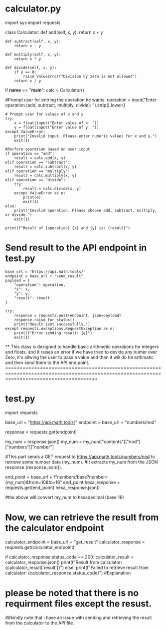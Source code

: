 # calculator.py

import sys
import requests

class Calculator:
    def add(self, x, y):
        return x + y
    
    def subtract(self, x, y):
        return x - y
    
    def multiply(self, x, y):
        return x * y
    
    def divide(self, x, y):
        if y == 0:
            raise ValueError("Division by zero is not allowed")
        return x / y

if __name__ == "__main__":
    calc = Calculator()

 #Prompt user for entring the operation he wants:
    operation = input("Enter operation (add, subtract, multiply, divide): ").strip().lower()

    # Prompt user for values of x and y
    try:
        x = float(input("Enter value of x: "))
        y = float(input("Enter value of y: "))
    except ValueError:
        print("Invalid input. Please enter numeric values for x and y.")
        exit(1)

    #Perform operation based on user input
    if operation == "add":
        result = calc.add(x, y)
    elif operation == "subtract":
        result = calc.subtract(x, y)
    elif operation == "multiply":
        result = calc.multiply(x, y)
    elif operation == "divide":
        try:
            result = calc.divide(x, y)
        except ValueError as e:
            print(e)
            exit(1)
    else:
        print("Invalid operation. Please choose add, subtract, multiply, or divide.")
        exit(1)

    print(f"Result of {operation} {x} and {y} is: {result}")

# Send result to the API endpoint in test.py
    base_url = "https://api.math.tools/"
    endpoint = base_url + "send_result"
    payload = {
        "operation": operation,
        "x": x,
        "y": y,
        "result": result
    }

    try:
        response = requests.post(endpoint, json=payload)
        response.raise_for_status()
        print("Result sent successfully.")
    except requests.exceptions.RequestException as e:
        print(f"Error sending result: {e}")
        exit(1)
** This class is designed to handle basic arithmetic operations for integers and floats, and it raises an error if we have tried to devide any numer over Zero, it's allwing the user to pass a value and then it will do he arthmatic and then send them to the API end point. 
==========================================================================================================================================++
# test.py

import requests

base_url = "https://api.math.tools/"
endpoint = base_url + "numbers/nod"

response = requests.get(endpoint)

my_num = response.json()
my_num = my_num["contents"]["nod"]["numbers"]["number"]

#This part sends a GET request to https://api.math.tools/numbers/nod to retrieve some number data (my_num).
#It extracts my_num from the JSON response (response.json()).


end_point = base_url + f"numbers/base?number={my_num}&from=10&to=16"
end_point
hexa_response = requests.get(end_point)
hexa_response.json()

#the above will convert my_num to hexadecimal (base 16)

# Now, we can retrieve the result from the calculator endpoint
calculator_endpoint = base_url + "get_result"
calculator_response = requests.get(calculator_endpoint)

if calculator_response.status_code == 200:
    calculator_result = calculator_response.json()
    print(f"Result from calculator: {calculator_result['result']}")
else:
    print(f"Failed to retrieve result from calculator: {calculator_response.status_code}")
#Explanation


# please be noted that there is no requirment files except the resust. 
##kindly note that i have an issue with sending and retrieving the result from the calculator to the API file. 


